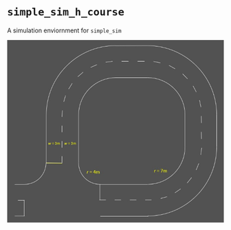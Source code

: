 # `simple_sim_h_course`

A simulation enviornment for `simple_sim`

![Map Screenshot](docs/LotHtestCourseInfo.jpg)
